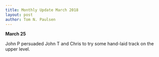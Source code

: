 ```yaml
---
title: Monthly Update March 2018 
layout: post
author: Tom N. Paulsen
---
```




 **March 25**   
  
 John P persuaded John T and Chris to try some hand\-laid track on the upper level. 
 
 